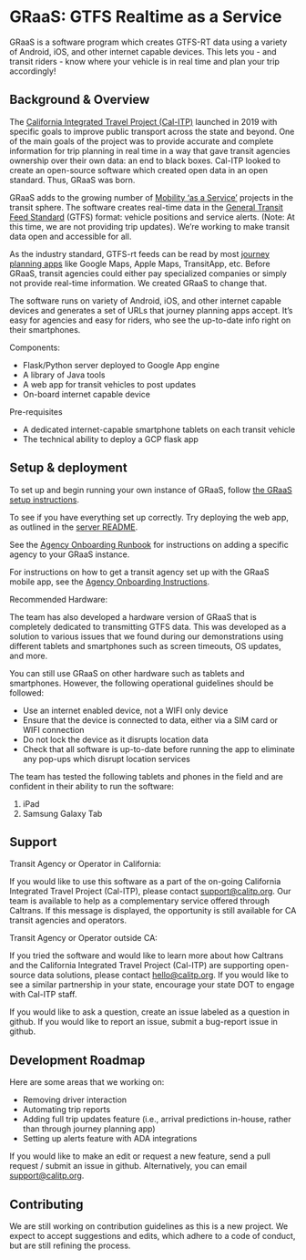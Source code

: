 GRaaS: GTFS Realtime as a Service
==================================

GRaaS is a software program which creates GTFS-RT data using a variety of Android, iOS, and other internet capable devices. This lets you - and transit riders - know where your vehicle is in real time and plan your trip accordingly!

Background & Overview
---------------------

The [California Integrated Travel Project (Cal-ITP)](https://www.calitp.org/) launched in 2019 with specific goals to improve public transport across the state and beyond. One of the main goals of the project was to provide accurate and complete information for trip planning in real time in a way that gave transit agencies ownership over their own data: an end to black boxes. Cal-ITP looked to create an open-source software which created open data in an open standard. Thus, GRaaS was born.

GRaaS adds to the growing number of [Mobility ‘as a Service’](https://en.wikipedia.org/wiki/Mobility_as_a_service) projects in the transit sphere. The software creates real-time data in the [General Transit Feed Standard](https://gtfs.org/) (GTFS) format: vehicle positions and service alerts. (Note: At this time, we are not providing trip updates). We’re working to make transit data open and accessible for all.

As the industry standard, GTFS-rt feeds can be read by most [journey planning apps](https://en.wikipedia.org/wiki/Journey_planner) like Google Maps, Apple Maps, TransitApp, etc. Before GRaaS, transit agencies could either pay specialized companies or simply not provide real-time information. We created GRaaS to change that.

The software runs on variety of Android, iOS, and other internet capable devices and generates a set of URLs that journey planning apps accept. It’s easy for agencies and easy for riders, who see the up-to-date info right on their smartphones.

Components:

- Flask/Python server deployed to Google App engine
- A library of Java tools
- A web app for transit vehicles to post updates
- On-board internet capable device

Pre-requisites

- A dedicated internet-capable smartphone tablets on each transit vehicle
- The technical ability to deploy a GCP flask app

Setup & deployment
--------------------

To set up and begin running your own instance of GRaaS, follow [the GRaaS setup instructions](new-instance-setup).

To see if you have everything set up correctly. Try deploying the web app, as outlined in the [server README](server/README.md).

See the [Agency Onboarding Runbook](server/onboarding-runbook.md) for instructions on adding a specific agency to your GRaaS instance.

For instructions on how to get a transit agency set up with the GRaaS mobile app, see the [Agency Onboarding Instructions](https://docs.google.com/document/d/1wlE91hMZ4HbYk1TcTEhbaRaz_T_7rdsDazqphVUZ2l0/).


Recommended Hardware:

The team has also developed a hardware version of GRaaS that is completely dedicated to transmitting GTFS data. This was developed as a solution to various issues that we found during our demonstrations using different tablets and smartphones such as screen timeouts, OS updates, and more.

You can still use GRaaS on other hardware such as tablets and smartphones. However, the following operational guidelines should be followed:

- Use an internet enabled device, not a WIFI only device
- Ensure that the device is connected to data, either via a SIM card or WIFI connection
- Do not lock the device as it disrupts location data
- Check that all software is up-to-date before running the app to eliminate any pop-ups which disrupt location services

The team has tested the following tablets and phones in the field and are confident in their ability to run the software:

1. iPad
1. Samsung Galaxy Tab

Support
-------

Transit Agency or Operator in California:

If you would like to use this software as a part of the on-going California Integrated Travel Project (Cal-ITP), please contact <support@calitp.org>. Our team is available to help as a complementary service offered through Caltrans. If this message is displayed, the opportunity is still available for CA transit agencies and operators.

Transit Agency or Operator outside CA:

If you tried the software and would like to learn more about how Caltrans and the California Integrated Travel Project (Cal-ITP) are supporting open-source data solutions, please contact <hello@calitp.org>. If you would like to see a similar partnership in your state, encourage your state DOT to engage with Cal-ITP staff.


If you would like to ask a question, create an issue labeled as a question in github. If you would like to report an issue, submit a bug-report issue in github.

Development Roadmap
--------------------

Here are some areas that we working on:

- Removing driver interaction
- Automating trip reports
- Adding full trip updates feature (i.e., arrival predictions in-house, rather than through journey planning app)
- Setting up alerts feature with ADA integrations

If you would like to make an edit or request a new feature, send a pull request / submit an issue in github. Alternatively, you can email <support@calitp.org>.

Contributing
------------

We are still working on contribution guidelines as this is a new project. We expect to accept suggestions and edits, which adhere to a code of conduct, but are still refining the process.
